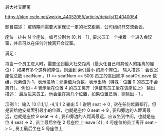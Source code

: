 最大社交距离

https://blog.csdn.net/weixin_44052055/article/details/124040054

题目描述：
疫情期间需要大家保证一定的社交距离，公司组织开交流会议。

座位一排共 N 个座位，编号分别为 [0, N - 1] , 要求员工一个接着一个进入会议室，并且可以在任何时候离开会议室。

满足：

每当一个员工进入时，需要坐到最大社交距离（最大化自己和其他人的距离的座位）；
如果有多个这样的座位，则坐到 索引最小 的那个座位。
输入描述：
会议室座位总数 seatNum 。(1 <= seatNum <= 500)
员工的进出顺序 seatOrLeave 数组，元素值为 1，表示进场；元素值为负数，表示出场（特殊：位置 0 的员工不会离开）。
例如 - 4 表示坐在位置 4 的员工离开（保证有员工坐在该座位上）
输出描述：
最后进来员工，他会坐在第几个位置，如果位置已满，则输出 - 1 。

示例 1：
输入
10
[1,1,1,1,-4,1]
1
2
输出
5
1
说明
seat -> 0 , 空在任何位置都行，但是要给他安排索引最小的位置，也就是座位 0
seat -> 9 , 要和旁边的人距离最远，也就是座位 9
seat -> 4 , 要和旁边的人距离最远，应该坐到中间，也就是座位 4
seat -> 2 , 员工最后坐在 2 号座位上
leave [4] , 4 号座位的员工离开
seat -> 5 , 员工最后坐在 5 号座位上